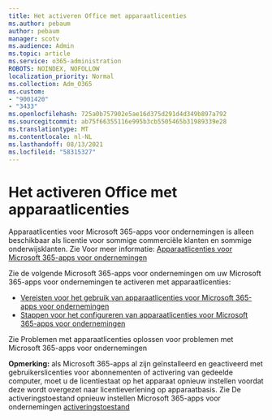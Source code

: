 ```yaml
---
title: Het activeren Office met apparaatlicenties
ms.author: pebaum
author: pebaum
manager: scotv
ms.audience: Admin
ms.topic: article
ms.service: o365-administration
ROBOTS: NOINDEX, NOFOLLOW
localization_priority: Normal
ms.collection: Adm_O365
ms.custom:
- "9001420"
- "3433"
ms.openlocfilehash: 725a0b757902e5ae16d375d291d4d349b897a792
ms.sourcegitcommit: ab75f66355116e995b3cb5505465b31989339e28
ms.translationtype: MT
ms.contentlocale: nl-NL
ms.lasthandoff: 08/13/2021
ms.locfileid: "58315327"
---
```

# <a name="activating-office-using-device-based-licensing"></a>Het activeren Office met apparaatlicenties

Apparaatlicenties voor Microsoft 365-apps voor ondernemingen is alleen beschikbaar als licentie voor sommige commerciële klanten en sommige onderwijsklanten. Zie Voor meer informatie: [Apparaatlicenties voor Microsoft 365-apps voor ondernemingen](https://docs.microsoft.com/deployoffice/device-based-licensing)

Zie de volgende Microsoft 365-apps voor ondernemingen om uw Microsoft 365-apps voor ondernemingen te activeren met apparaatlicenties:

- [Vereisten voor het gebruik van apparaatlicenties voor Microsoft 365-apps voor ondernemingen](https://docs.microsoft.com/deployoffice/device-based-licensing#requirements-for-using-device-based-licensing-for-microsoft-365-apps-for-enterprise)
- [Stappen voor het configureren van apparaatlicenties voor Microsoft 365-apps voor ondernemingen](https://docs.microsoft.com/deployoffice/device-based-licensing#steps-to-configure-device-based-licensing-for-microsoft-365-apps-for-enterprise)

Zie Problemen met [](https://docs.microsoft.com/deployoffice/device-based-licensing#troubleshoot-device-based-licensing-for-microsoft-365-apps-for-enterprise) apparaatlicenties oplossen voor problemen met Microsoft 365-apps voor ondernemingen

**Opmerking:** als Microsoft 365-apps al zijn geïnstalleerd en geactiveerd met gebruikerslicenties voor abonnementen of activering van gedeelde computer, moet u de licentiestaat op het apparaat opnieuw instellen voordat deze wordt overgezet naar licentieverlening op apparaatbasis. Zie De activeringstoestand opnieuw instellen Microsoft 365-apps voor ondernemingen [activeringstoestand](https://docs.microsoft.com/office/troubleshoot/activation/reset-office-365-proplus-activation-state)
